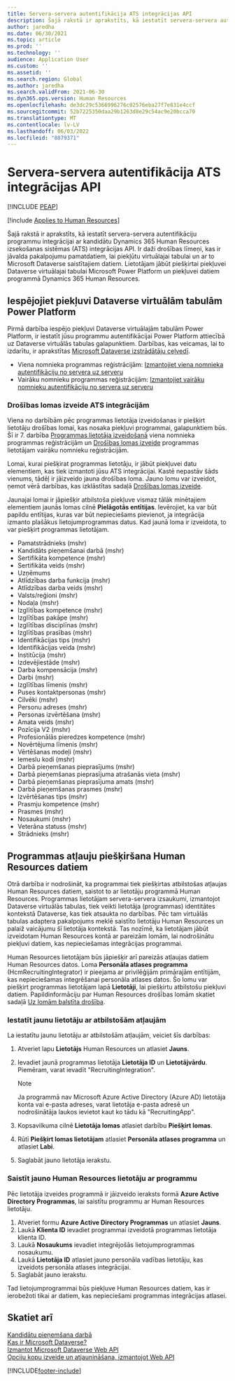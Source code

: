 ```yaml
---
title: Servera-servera autentifikācija ATS integrācijas API
description: Šajā rakstā ir aprakstīts, kā iestatīt servera-servera autentifikāciju integrācijai ar kandidātu izsekošanas Dynamics 365 Human Resources sistēmas (ATS) integrācijas API.
author: jaredha
ms.date: 06/30/2021
ms.topic: article
ms.prod: ''
ms.technology: ''
audience: Application User
ms.custom: ''
ms.assetid: ''
ms.search.region: Global
ms.author: jaredha
ms.search.validFrom: 2021-06-30
ms.dyn365.ops.version: Human Resources
ms.openlocfilehash: de3dc29c5366996276c02576eba27f7e831e4ccf
ms.sourcegitcommit: 52b7225350daa29b1263d8e29c54ac9e20bcca70
ms.translationtype: MT
ms.contentlocale: lv-LV
ms.lasthandoff: 06/03/2022
ms.locfileid: "8879371"
---
```

# <a name="server-to-server-authentication-for-the-ats-integration-api"></a>Servera-servera autentifikācija ATS integrācijas API


[!INCLUDE [PEAP](../includes/peap-1.md)]

[!include [Applies to Human Resources](../includes/applies-to-hr.md)]

Šajā rakstā ir aprakstīts, kā iestatīt servera-servera autentifikāciju programmu integrācijai ar kandidātu Dynamics 365 Human Resources izsekošanas sistēmas (ATS) integrācijas API. Ir daži drošības līmeņi, kas ir jāvalda pakalpojumu pamatdatiem, lai piekļūtu virtuālajai tabulai un ar to Microsoft Dataverse saistītajiem datiem. Lietotājam jābūt piešķirtai piekļuvei Dataverse virtuālajai tabulai Microsoft Power Platform un piekļuvei datiem programmā Dynamics 365 Human Resources.

## <a name="enable-access-to-dataverse-virtual-tables-in-power-platform"></a>Iespējojiet piekļuvi Dataverse virtuālām tabulām Power Platform

Pirmā darbība iespējo piekļuvi Dataverse virtuālajām tabulām Power Platform, ir iestatīt jūsu programmu autentifikācijai Power Platform attiecībā uz Dataverse virtuālās tabulas galapunktiem. Darbības, kas veicamas, lai to izdarītu, ir aprakstītas [Microsoft Dataverse izstrādātāju ceļvedī](/powerapps/developer/data-platform).

  - Viena nomnieka programmas reģistrācijām: [Izmantojiet viena nomnieka autentifikāciju no servera uz serveru](/powerapps/developer/data-platform/use-single-tenant-server-server-authentication)
  - Vairāku nomnieku programmas reģistrācijām: [Izmantojiet vairāku nomnieku autentifikāciju no servera uz serveru](/powerapps/developer/data-platform/use-multi-tenant-server-server-authentication)

### <a name="creating-a-security-role-for-ats-integrations"></a>Drošības lomas izveide ATS integrācijām

Viena no darbībām pēc programmas lietotāja izveidošanas ir piešķirt lietotāju drošības lomai, kas nosaka piekļuvi programmai, galapunktiem būs. Šī ir 7. darbība [Programmas lietotāja izveidošanā](/powerapps/developer/data-platform/use-single-tenant-server-server-authentication#application-user-creation) viena nomnieka programmas reģistrācijām un [Drošības lomas izveide](/powerapps/developer/data-platform/use-multi-tenant-server-server-authentication#create-a-security-role-for-the-application-user) programmas lietotājam vairāku nomnieku reģistrācijām. 

Lomai, kurai piešķirat programmas lietotāju, ir jābūt piekļuvei datu elementiem, kas tiek izmantoti jūsu ATS integrācijai. Kastē nepastāv šāds vienums, tādēļ ir jāizveido jauna drošības loma. Jauno lomu var izveidot, ņemot vērā darbības, kas izklāstītas sadaļā [Drošības lomas izveide](/power-platform/admin/create-edit-security-role#create-a-security-role).

Jaunajai lomai ir jāpiešķir atbilstoša piekļuve vismaz tālāk minētajiem elementiem jaunās lomas cilnē **Pielāgotās entītijas**. Ievērojiet, ka var būt papildu entītijas, kuras var būt nepieciešams pievienot, ja integrācija izmanto plašākus lietojumprogrammas datus. Kad jaunā loma ir izveidota, to var piešķirt programmas lietotājam.

  - Pamatstrādnieks (mshr)
  - Kandidāts pieņemšanai darbā (mshr)
  - Sertifikāta kompetence (mshr)
  - Sertifikāta veids (mshr)
  - Uzņēmums
  - Atlīdzības darba funkcija (mshr)
  - Atlīdzības darba veids (mshr)
  - Valsts/reģioni (mshr)
  - Nodaļa (mshr)
  - Izglītības kompetence (mshr)
  - Izglītības pakāpe (mshr)
  - Izglītības disciplīnas (mshr)
  - Izglītības prasības (mshr)
  - Identifikācijas tips (mshr)
  - Identifikācijas veida (mshr)
  - Institūcija (mshr)
  - Izdevējiestāde (mshr)
  - Darba kompensācija (mshr)
  - Darbi (mshr)
  - Izglītības līmenis (mshr)
  - Puses kontaktpersonas (mshr)
  - Cilvēki (mshr)
  - Personu adreses (mshr)
  - Personas izvērtēšana (mshr)
  - Amata veids (mshr)
  - Pozīcija V2 (mshr)
  - Profesionālās pieredzes kompetence (mshr)
  - Novērtējuma līmenis (mshr)
  - Vērtēšanas modeļi (mshr)
  - Iemeslu kodi (mshr)
  - Darbā pieņemšanas pieprasījums (mshr)
  - Darbā pieņemšanas pieprasījuma atrašanās vieta (mshr)
  - Darbā pieņemšanas pieprasījuma amats (mshr)
  - Darbā pieņemšanas prasmes (mshr)
  - Izvērtēšanas tips (mshr)
  - Prasmju kompetence (mshr)
  - Prasmes (mshr)
  - Nosaukumi (mshr)
  - Veterāna statuss (mshr)
  - Strādnieks (mshr)

## <a name="granting-application-permissions-to-human-resources-data"></a>Programmas atļauju piešķiršana Human Resources datiem

Otrā darbība ir nodrošināt, ka programmai tiek piešķirtas atbilstošas atļaujas Human Resources datiem, saistot to ar lietotāju programmā Human Resources. Programmas lietotājam servera-servera izsaukumi, izmantojot Dataverse virtuālās tabulas, tiek veikti lietotāja (programmas) identitātes kontekstā Dataverse, kas tiek atsaukta no darbības. Pēc tam virtuālās tabulas adaptera pakalpojums meklē saistīto lietotāju Human Resources un palaiž vaicājumu šī lietotāja kontekstā. Tas nozīmē, ka lietotājam jābūt izveidotam Human Resources kontā ar pareizām lomām, lai nodrošinātu piekļuvi datiem, kas nepieciešamas integrācijas programmai.

Human Resources lietotājam būs jāpiešķir arī pareizās atļaujas datiem Human Resources datos. Loma **Personāla atlases programma** (HcmRecruitingIntegrator) ir pieejama ar privilēģijām primārajām entītijām, kas nepieciešamas integrēšanai personāla atlases datos. Šo lomu var piešķirt programmas lietotājam lapā **Lietotāji**, lai piešķirtu atbilstošu piekļuvi datiem. Papildinformāciju par Human Resources drošības lomām skatiet sadaļā [Uz lomām balstīta drošība](/dynamics365/fin-ops-core/dev-itpro/sysadmin/role-based-security).

### <a name="set-up-the-new-user-with-appropriate-permissions"></a>Iestatīt jaunu lietotāju ar atbilstošām atļaujām

La iestatītu jaunu lietotāju ar atbilstošām atļaujām, veiciet šīs darbības:

  1. Atveriet lapu **Lietotājs** Human Resources un atlasiet **Jauns**.
  2. Ievadiet jaunā programmas lietotāja **Lietotāja ID** un **Lietotājvārdu**. Piemēram, varat ievadīt "RecruitingIntegration".

      > [!NOTE]
      > Ja programmā nav Microsoft Azure Active Directory (Azure AD) lietotāja konta vai e-pasta adreses, varat lietotāja e-pasta adresē un nodrošinātāja laukos ievietot kaut ko tādu kā "RecruitingApp".

  3. Kopsavilkuma cilnē **Lietotāja lomas** atlasiet darbību **Piešķirt lomas**.
  4. Rūtī **Piešķirt lomas lietotājam** atlasiet **Personāla atlases programma** un atlasiet **Labi**.
  5. Saglabāt jauno lietotāja ierakstu.

### <a name="link-the-new-human-resources-user-to-the-application"></a>Saistīt jauno Human Resources lietotāju ar programmu

Pēc lietotāja izveides programmā ir jāizveido ieraksts formā **Azure Active Directory Programmas**, lai saistītu programmu ar Human Resources lietotāju.

  1. Atveriet formu **Azure Active Directory Programmas** un atlasiet **Jauns**.
  2. Laukā **Klienta ID** ievadiet programmai izveidotā programmas lietotāja klienta ID.
  3. Laukā **Nosaukums** ievadiet integrējošās lietojumprogrammas nosaukumu.
  4. Laukā **Lietotāja ID** atlasiet jauno personāla vadības lietotāju, kas izveidots personāla atlases integrācijai.
  5. Saglabāt jauno ierakstu.

Tad lietojumprogrammai būs piekļuve Human Resources datiem, kas ir ierobežoti tikai ar datiem, kas nepieciešami programmas integrācijas atlasei.

## <a name="see-also"></a>Skatiet arī

[Kandidātu pieņemšana darbā](hr-personnel-recruit.md)<br>
[Kas ir Microsoft Dataverse?](/powerapps/maker/data-platform/data-platform-intro)<br>
[Izmantot Microsoft Dataverse Web API](/powerapps/developer/data-platform/webapi/overview)<br>
[Opciju kopu izveide un atjaunināšana, izmantojot Web API](/powerapps/developer/data-platform/webapi/create-update-optionsets)<br>

[!INCLUDE[footer-include](../includes/footer-banner.md)]
